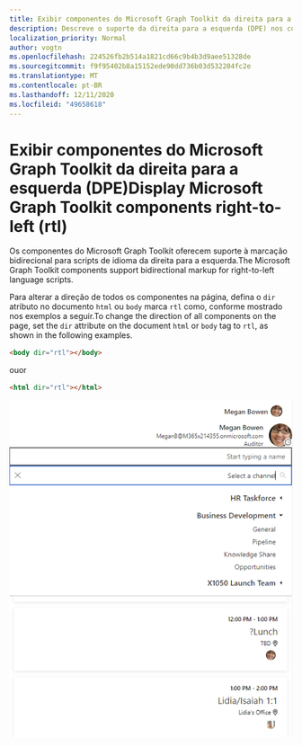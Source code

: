 ```yaml
---
title: Exibir componentes do Microsoft Graph Toolkit da direita para a esquerda (DPE)
description: Descreve o suporte da direita para a esquerda (DPE) nos componentes do Microsoft Graph Toolkit.
localization_priority: Normal
author: vogtn
ms.openlocfilehash: 224526fb2b514a1821cd66c9b4b3d9aee51328de
ms.sourcegitcommit: f9f95402b8a15152ede90dd736b03d532204fc2e
ms.translationtype: MT
ms.contentlocale: pt-BR
ms.lasthandoff: 12/11/2020
ms.locfileid: "49658618"
---
```

# <a name="display-microsoft-graph-toolkit-components-right-to-left-rtl"></a><span data-ttu-id="b99a4-103">Exibir componentes do Microsoft Graph Toolkit da direita para a esquerda (DPE)</span><span class="sxs-lookup"><span data-stu-id="b99a4-103">Display Microsoft Graph Toolkit components right-to-left (rtl)</span></span>

<span data-ttu-id="b99a4-104">Os componentes do Microsoft Graph Toolkit oferecem suporte à marcação bidirecional para scripts de idioma da direita para a esquerda.</span><span class="sxs-lookup"><span data-stu-id="b99a4-104">The Microsoft Graph Toolkit components support bidirectional markup for right-to-left language scripts.</span></span>

<span data-ttu-id="b99a4-105">Para alterar a direção de todos os componentes na página, defina o `dir` atributo no documento `html` ou `body` marca `rtl` como, conforme mostrado nos exemplos a seguir.</span><span class="sxs-lookup"><span data-stu-id="b99a4-105">To change the direction of all components on the page, set the `dir` attribute on the document `html` or `body` tag to `rtl`, as shown in the following examples.</span></span>

```html
<body dir="rtl"></body>
```

<span data-ttu-id="b99a4-106">ou</span><span class="sxs-lookup"><span data-stu-id="b99a4-106">or</span></span>

```html
<html dir="rtl"></html>
```

![da direita para a esquerda](../images/rightToLeft.png)
